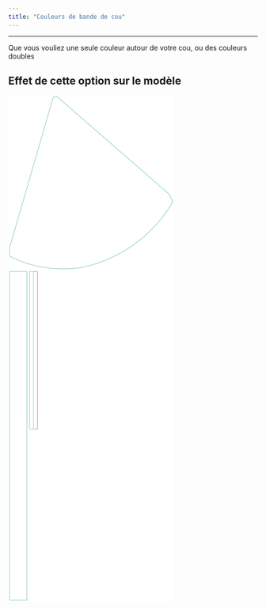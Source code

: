 ```yaml
---
title: "Couleurs de bande de cou"
---
```


***

Que vous vouliez une seule couleur autour de votre cou, ou des couleurs doubles

## Effet de cette option sur le modèle

![Cette image montre l'effet de cette option en superposant plusieurs variantes qui ont une valeur différente pour cette option](bee_necktiecolours_sample.svg "Effet de cette option sur le modèle")
